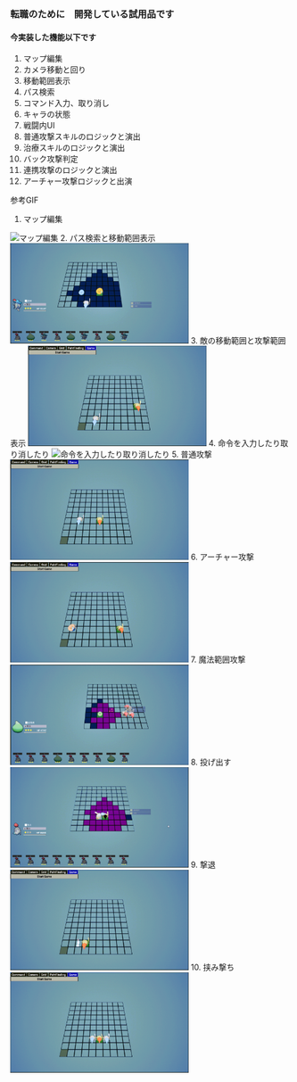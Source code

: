 ### 転職のために　開発している試用品です
#### 今実装した機能以下です
1. マップ編集
2. カメラ移動と回り
3. 移動範囲表示
4. パス検索
5. コマンド入力、取り消し
6. キャラの状態
7. 戦闘内UI
8. 普通攻撃スキルのロジックと演出
9. 治療スキルのロジックと演出
10. バック攻撃判定
11. 連携攻撃のロジックと演出
12. アーチャー攻撃ロジックと出演


参考GIF
1. マップ編集
<img src="gif/EditGrid.gif" alt="マップ編集" width="320" height="180">
2. パス検索と移動範囲表示
<img src="gif/FindPath&ShowRange.gif" alt="パス検索と移動範囲表示" width="320" height="180">
3. 敵の移動範囲と攻撃範囲表示
<img src="gif/FindPath&ShowRangeEnemy.gif" alt="敵の移動範囲と攻撃範囲表示" width="320" height="180">
4. 命令を入力したり取り消したり
<img src="gif/Input&CancelCommand.gif" alt="命令を入力したり取り消したり" width="320" height="180">
5. 普通攻撃
<img src="gif/NormalAtk.gif" alt="命令を入力したり取り消したり" width="320" height="180">
6. アーチャー攻撃
<img src="gif/ArcherAtk.gif" alt="命令を入力したり取り消したり" width="320" height="180">
7. 魔法範囲攻撃
<img src="gif/AreaAtk.gif" alt="命令を入力したり取り消したり" width="320" height="180">
8. 投げ出す
<img src="gif/ThrowAtk.gif" alt="命令を入力したり取り消したり" width="320" height="180">
9. 撃退
<img src="gif/PushBackAtk.gif" alt="命令を入力したり取り消したり" width="320" height="180">
10. 挟み撃ち
<img src="gif/CooperateAtk.gif" alt="命令を入力したり取り消したり" width="320" height="180">



